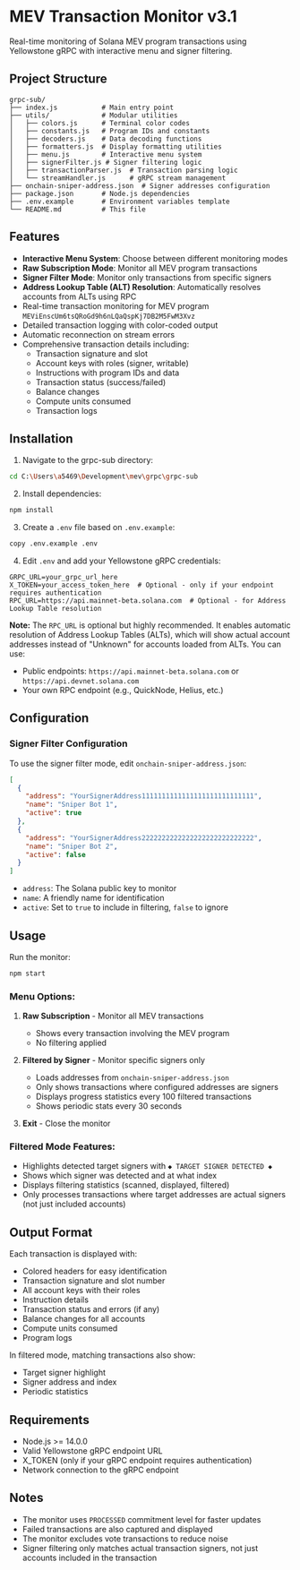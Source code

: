# MEV Transaction Monitor v3.1

Real-time monitoring of Solana MEV program transactions using Yellowstone gRPC with interactive menu and signer filtering.

## Project Structure

```
grpc-sub/
├── index.js           # Main entry point
├── utils/             # Modular utilities
│   ├── colors.js      # Terminal color codes
│   ├── constants.js   # Program IDs and constants
│   ├── decoders.js    # Data decoding functions
│   ├── formatters.js  # Display formatting utilities
│   ├── menu.js        # Interactive menu system
│   ├── signerFilter.js # Signer filtering logic
│   ├── transactionParser.js  # Transaction parsing logic
│   └── streamHandler.js      # gRPC stream management
├── onchain-sniper-address.json  # Signer addresses configuration
├── package.json       # Node.js dependencies
├── .env.example       # Environment variables template
└── README.md          # This file
```

## Features

- **Interactive Menu System**: Choose between different monitoring modes
- **Raw Subscription Mode**: Monitor all MEV program transactions
- **Signer Filter Mode**: Monitor only transactions from specific signers
- **Address Lookup Table (ALT) Resolution**: Automatically resolves accounts from ALTs using RPC
- Real-time transaction monitoring for MEV program `MEViEnscUm6tsQRoGd9h6nLQaQspKj7DB2M5FwM3Xvz`
- Detailed transaction logging with color-coded output
- Automatic reconnection on stream errors
- Comprehensive transaction details including:
  - Transaction signature and slot
  - Account keys with roles (signer, writable)
  - Instructions with program IDs and data
  - Transaction status (success/failed)
  - Balance changes
  - Compute units consumed
  - Transaction logs

## Installation

1. Navigate to the grpc-sub directory:
```bash
cd C:\Users\a5469\Development\mev\grpc\grpc-sub
```

2. Install dependencies:
```bash
npm install
```

3. Create a `.env` file based on `.env.example`:
```bash
copy .env.example .env
```

4. Edit `.env` and add your Yellowstone gRPC credentials:
```
GRPC_URL=your_grpc_url_here
X_TOKEN=your_access_token_here  # Optional - only if your endpoint requires authentication
RPC_URL=https://api.mainnet-beta.solana.com  # Optional - for Address Lookup Table resolution
```

**Note:** The `RPC_URL` is optional but highly recommended. It enables automatic resolution of Address Lookup Tables (ALTs), which will show actual account addresses instead of "Unknown" for accounts loaded from ALTs. You can use:
- Public endpoints: `https://api.mainnet-beta.solana.com` or `https://api.devnet.solana.com`
- Your own RPC endpoint (e.g., QuickNode, Helius, etc.)

## Configuration

### Signer Filter Configuration

To use the signer filter mode, edit `onchain-sniper-address.json`:

```json
[
  {
    "address": "YourSignerAddress1111111111111111111111111111",
    "name": "Sniper Bot 1",
    "active": true
  },
  {
    "address": "YourSignerAddress2222222222222222222222222222",
    "name": "Sniper Bot 2",
    "active": false
  }
]
```

- `address`: The Solana public key to monitor
- `name`: A friendly name for identification
- `active`: Set to `true` to include in filtering, `false` to ignore

## Usage

Run the monitor:
```bash
npm start
```

### Menu Options:

1. **Raw Subscription** - Monitor all MEV transactions
   - Shows every transaction involving the MEV program
   - No filtering applied

2. **Filtered by Signer** - Monitor specific signers only
   - Loads addresses from `onchain-sniper-address.json`
   - Only shows transactions where configured addresses are signers
   - Displays progress statistics every 100 filtered transactions
   - Shows periodic stats every 30 seconds

3. **Exit** - Close the monitor

### Filtered Mode Features:

- Highlights detected target signers with `◆ TARGET SIGNER DETECTED ◆`
- Shows which signer was detected and at what index
- Displays filtering statistics (scanned, displayed, filtered)
- Only processes transactions where target addresses are actual signers (not just included accounts)

## Output Format

Each transaction is displayed with:
- Colored headers for easy identification
- Transaction signature and slot number
- All account keys with their roles
- Instruction details
- Transaction status and errors (if any)
- Balance changes for all accounts
- Compute units consumed
- Program logs

In filtered mode, matching transactions also show:
- Target signer highlight
- Signer address and index
- Periodic statistics

## Requirements

- Node.js >= 14.0.0
- Valid Yellowstone gRPC endpoint URL
- X_TOKEN (only if your gRPC endpoint requires authentication)
- Network connection to the gRPC endpoint

## Notes

- The monitor uses `PROCESSED` commitment level for faster updates
- Failed transactions are also captured and displayed
- The monitor excludes vote transactions to reduce noise
- Signer filtering only matches actual transaction signers, not just accounts included in the transaction
